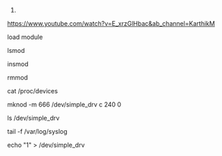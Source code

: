 1.

https://www.youtube.com/watch?v=E_xrzGlHbac&ab_channel=KarthikM

load module

lsmod

insmod

rmmod

cat /proc/devices

mknod -m 666 /dev/simple_drv c 240 0

ls /dev/simple_drv

tail -f /var/log/syslog

echo "1" > /dev/simple_drv


